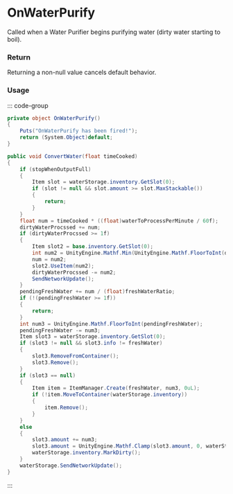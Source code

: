 <Badge type="danger" text="Carbon Compatible"/><Badge type="warning" text="Oxide Compatible"/>
# OnWaterPurify
Called when a Water Purifier begins purifying water (dirty water starting to boil).
### Return
Returning a non-null value cancels default behavior.

### Usage
::: code-group
```csharp [Example]
private object OnWaterPurify()
{
	Puts("OnWaterPurify has been fired!");
	return (System.Object)default;
}
```
```csharp [Source — Assembly-CSharp @ WaterPurifier]
public void ConvertWater(float timeCooked)
{
	if (stopWhenOutputFull)
	{
		Item slot = waterStorage.inventory.GetSlot(0);
		if (slot != null && slot.amount >= slot.MaxStackable())
		{
			return;
		}
	}
	float num = timeCooked * ((float)waterToProcessPerMinute / 60f);
	dirtyWaterProcssed += num;
	if (dirtyWaterProcssed >= 1f)
	{
		Item slot2 = base.inventory.GetSlot(0);
		int num2 = UnityEngine.Mathf.Min(UnityEngine.Mathf.FloorToInt(dirtyWaterProcssed), slot2.amount);
		num = num2;
		slot2.UseItem(num2);
		dirtyWaterProcssed -= num2;
		SendNetworkUpdate();
	}
	pendingFreshWater += num / (float)freshWaterRatio;
	if (!(pendingFreshWater >= 1f))
	{
		return;
	}
	int num3 = UnityEngine.Mathf.FloorToInt(pendingFreshWater);
	pendingFreshWater -= num3;
	Item slot3 = waterStorage.inventory.GetSlot(0);
	if (slot3 != null && slot3.info != freshWater)
	{
		slot3.RemoveFromContainer();
		slot3.Remove();
	}
	if (slot3 == null)
	{
		Item item = ItemManager.Create(freshWater, num3, 0uL);
		if (!item.MoveToContainer(waterStorage.inventory))
		{
			item.Remove();
		}
	}
	else
	{
		slot3.amount += num3;
		slot3.amount = UnityEngine.Mathf.Clamp(slot3.amount, 0, waterStorage.maxStackSize);
		waterStorage.inventory.MarkDirty();
	}
	waterStorage.SendNetworkUpdate();
}

```
:::
